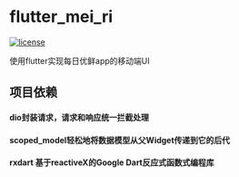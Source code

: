 # flutter_mei_ri <a href="https://github.com/lin-xin/vue-manage-system/blob/master/LICENSE">
  <img src="https://img.shields.io/github/license/mashape/apistatus.svg" alt="license">
</a>

使用flutter实现每日优鲜app的移动端UI

## 项目依赖
#### dio封装请求，请求和响应统一拦截处理
#### scoped_model轻松地将数据模型从父Widget传递到它的后代
#### rxdart 基于reactiveX的Google Dart反应式函数式编程库



